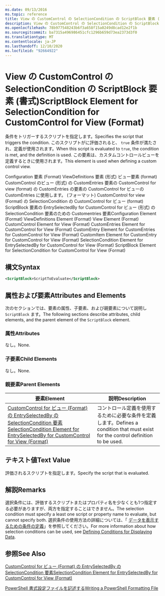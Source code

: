 ```yaml
---
ms.date: 09/13/2016
ms.topic: reference
title: View の CustomControl の SelectionCondition の ScriptBlock 要素 (書式)
description: View の CustomControl の SelectionCondition の ScriptBlock 要素 (書式)
ms.openlocfilehash: 78b977548243b6f3a658f15a0249d8cad12e2f1b
ms.sourcegitcommit: ba7315a496986451cfc1296b659d73ea2373d3f0
ms.translationtype: MT
ms.contentlocale: ja-JP
ms.lasthandoff: 12/10/2020
ms.locfileid: "92664922"
---
```

# <a name="scriptblock-element-for-selectioncondition-for-customcontrol-for-view-format"></a><span data-ttu-id="fae00-103">View の CustomControl の SelectionCondition の ScriptBlock 要素 (書式)</span><span class="sxs-lookup"><span data-stu-id="fae00-103">ScriptBlock Element for SelectionCondition for CustomControl for View (Format)</span></span>

<span data-ttu-id="fae00-104">条件をトリガーするスクリプトを指定します。</span><span class="sxs-lookup"><span data-stu-id="fae00-104">Specifies the script that triggers the condition.</span></span> <span data-ttu-id="fae00-105">このスクリプトがに評価されると、 `true` 条件が満たされ、定義が使用されます。</span><span class="sxs-lookup"><span data-stu-id="fae00-105">When this script is evaluated to `true`, the condition is met, and the definition is used.</span></span> <span data-ttu-id="fae00-106">この要素は、カスタムコントロールビューを定義するときに使用されます。</span><span class="sxs-lookup"><span data-stu-id="fae00-106">This element is used when defining a custom control view.</span></span>

<span data-ttu-id="fae00-107">Configuration 要素 (Format) ViewDefinitions 要素 (形式) ビュー要素 (format) CustomControl のビュー (形式) の CustomEntries 要素の CustomControl for view (format) の CustomEntries の要素の CustomControl for ビューの CustomEntries に使用します。 (フォーマット) CustomControl for view (Format) の SelectionCondition の CustomControl for ビュー (format) ScriptBlock 要素の EntrySelectedBy for CustomControl for ビュー (形式) の SelectionCondition 要素のための Customentries 要素</span><span class="sxs-lookup"><span data-stu-id="fae00-107">Configuration Element (Format) ViewDefinitions Element (Format) View Element (Format) CustomControl Element for View (Format) CustomEntries Element for CustomControl for View (Format) CustomEntry Element for CustomEntries for CustomControl for View (Format) CustomItem Element for CustomEntry for CustomControl for View (Format) SelectionCondition Element for EntrySelectedBy for CustomControl for View (Format) ScriptBlock Element for SelectionCondition for CustomControl for View (Format)</span></span>

## <a name="syntax"></a><span data-ttu-id="fae00-108">構文</span><span class="sxs-lookup"><span data-stu-id="fae00-108">Syntax</span></span>

```xml
<ScriptBlock>ScriptToEvaluate</ScriptBlock>
```

## <a name="attributes-and-elements"></a><span data-ttu-id="fae00-109">属性および要素</span><span class="sxs-lookup"><span data-stu-id="fae00-109">Attributes and Elements</span></span>

<span data-ttu-id="fae00-110">次のセクションでは、要素の属性、子要素、および親要素について説明し `ScriptBlock` ます。</span><span class="sxs-lookup"><span data-stu-id="fae00-110">The following sections describe attributes, child elements, and the parent element of the `ScriptBlock` element.</span></span>

### <a name="attributes"></a><span data-ttu-id="fae00-111">属性</span><span class="sxs-lookup"><span data-stu-id="fae00-111">Attributes</span></span>

<span data-ttu-id="fae00-112">なし。</span><span class="sxs-lookup"><span data-stu-id="fae00-112">None.</span></span>

### <a name="child-elements"></a><span data-ttu-id="fae00-113">子要素</span><span class="sxs-lookup"><span data-stu-id="fae00-113">Child Elements</span></span>

<span data-ttu-id="fae00-114">なし。</span><span class="sxs-lookup"><span data-stu-id="fae00-114">None.</span></span>

### <a name="parent-elements"></a><span data-ttu-id="fae00-115">親要素</span><span class="sxs-lookup"><span data-stu-id="fae00-115">Parent Elements</span></span>

|<span data-ttu-id="fae00-116">要素</span><span class="sxs-lookup"><span data-stu-id="fae00-116">Element</span></span>|<span data-ttu-id="fae00-117">説明</span><span class="sxs-lookup"><span data-stu-id="fae00-117">Description</span></span>|
|-------------|-----------------|
|[<span data-ttu-id="fae00-118">CustomControl for ビュー (Format) の EntrySelectedBy の SelectionCondition 要素</span><span class="sxs-lookup"><span data-stu-id="fae00-118">SelectionCondition Element for EntrySelectedBy for CustomControl for View (Format)</span></span>](./selectioncondition-element-for-entryselectedby-for-customcontrol-format.md)|<span data-ttu-id="fae00-119">コントロール定義を使用するために必要な条件を定義します。</span><span class="sxs-lookup"><span data-stu-id="fae00-119">Defines a condition that must exist for the control definition to be used.</span></span>|

## <a name="text-value"></a><span data-ttu-id="fae00-120">テキスト値</span><span class="sxs-lookup"><span data-stu-id="fae00-120">Text Value</span></span>

<span data-ttu-id="fae00-121">評価されるスクリプトを指定します。</span><span class="sxs-lookup"><span data-stu-id="fae00-121">Specify the script that is evaluated.</span></span>

## <a name="remarks"></a><span data-ttu-id="fae00-122">解説</span><span class="sxs-lookup"><span data-stu-id="fae00-122">Remarks</span></span>

<span data-ttu-id="fae00-123">選択条件には、評価するスクリプトまたはプロパティ名を少なくとも1つ指定する必要がありますが、両方を指定することはできません。</span><span class="sxs-lookup"><span data-stu-id="fae00-123">The selection condition must specify a least one script or property name to evaluate, but cannot specify both.</span></span> <span data-ttu-id="fae00-124">選択条件の使用方法の詳細については、「 [データを表示するための条件の定義](./defining-conditions-for-displaying-data.md)」を参照してください。</span><span class="sxs-lookup"><span data-stu-id="fae00-124">For more information about how selection conditions can be used, see [Defining Conditions for Displaying Data](./defining-conditions-for-displaying-data.md).</span></span>

## <a name="see-also"></a><span data-ttu-id="fae00-125">参照</span><span class="sxs-lookup"><span data-stu-id="fae00-125">See Also</span></span>

[<span data-ttu-id="fae00-126">CustomControl for ビュー (Format) の EntrySelectedBy の SelectionCondition 要素</span><span class="sxs-lookup"><span data-stu-id="fae00-126">SelectionCondition Element for EntrySelectedBy for CustomControl for View (Format)</span></span>](./selectioncondition-element-for-entryselectedby-for-customcontrol-format.md)

[<span data-ttu-id="fae00-127">PowerShell 書式設定ファイルを記述する</span><span class="sxs-lookup"><span data-stu-id="fae00-127">Writing a PowerShell Formatting File</span></span>](./writing-a-powershell-formatting-file.md)

